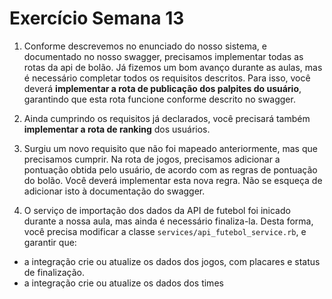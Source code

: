 # Exercício Semana 13

1. Conforme descrevemos no enunciado do nosso sistema, e documentado no nosso swagger, precisamos implementar todas as rotas da api de bolão. Já fizemos um bom avanço durante as aulas, mas é necessário completar todos os requisitos descritos. Para isso, você deverá **implementar a rota de publicação dos palpites do usuário**, garantindo que esta rota funcione conforme descrito no swagger.

2. Ainda cumprindo os requisitos já declarados, você precisará também **implementar a rota de ranking** dos usuários.

3. Surgiu um novo requisito que não foi mapeado anteriormente, mas que precisamos cumprir. Na rota de jogos, precisamos adicionar a pontuação obtida pelo usuário, de acordo com as regras de pontuação do bolão. Você deverá implementar esta nova regra. Não se esqueça de adicionar isto à documentação do swagger.

4. O serviço de importação dos dados da API de futebol foi inicado durante a nossa aula, mas ainda é necessário finaliza-la. Desta forma, você precisa modificar a classe `services/api_futebol_service.rb`, e garantir que:

- a integração crie ou atualize os dados dos jogos, com placares e status de finalização.
- a integração crie ou atualize os dados dos times
